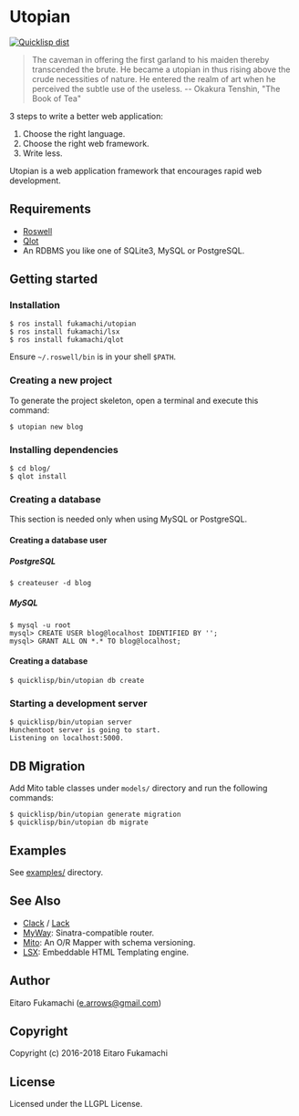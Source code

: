 # Utopian

[![Quicklisp dist](http://quickdocs.org/badge/utopian.svg)](http://quickdocs.org/utopian/)

> The caveman in offering the first garland to his maiden thereby transcended the brute. He became a utopian in thus rising above the crude necessities of nature. He entered the realm of art when he perceived the subtle use of the useless.
> -- Okakura Tenshin, "The Book of Tea"

3 steps to write a better web application:

1. Choose the right language.
2. Choose the right web framework.
3. Write less.

Utopian is a web application framework that encourages rapid web development.

## Requirements

* [Roswell](https://github.com/roswell/roswell)
* [Qlot](https://github.com/fukamachi/qlot)
* An RDBMS you like one of SQLite3, MySQL or PostgreSQL.

## Getting started

### Installation

```
$ ros install fukamachi/utopian
$ ros install fukamachi/lsx
$ ros install fukamachi/qlot
```

Ensure `~/.roswell/bin` is in your shell `$PATH`.

### Creating a new project

To generate the project skeleton, open a terminal and execute this command:

```
$ utopian new blog
```

### Installing dependencies

```
$ cd blog/
$ qlot install
```

### Creating a database

This section is needed only when using MySQL or PostgreSQL.

#### Creating a database user

##### PostgreSQL

```
$ createuser -d blog
```

##### MySQL

```
$ mysql -u root
mysql> CREATE USER blog@localhost IDENTIFIED BY '';
mysql> GRANT ALL ON *.* TO blog@localhost;
```

#### Creating a database

```
$ quicklisp/bin/utopian db create
```

### Starting a development server

```
$ quicklisp/bin/utopian server
Hunchentoot server is going to start.
Listening on localhost:5000.
```

## DB Migration

Add Mito table classes under `models/` directory and run the following commands:

```
$ quicklisp/bin/utopian generate migration
$ quicklisp/bin/utopian db migrate
```

## Examples

See [examples/](https://github.com/fukamachi/utopian/tree/next/examples) directory.

## See Also

- [Clack](https://github.com/fukamachi/clack) / [Lack](https://github.com/fukamachi/lack)
- [MyWay](https://github.com/fukamachi/myway): Sinatra-compatible router.
- [Mito](https://github.com/fukamachi/mito): An O/R Mapper with schema versioning.
- [LSX](https://github.com/fukamachi/lsx): Embeddable HTML Templating engine.

## Author

Eitaro Fukamachi (e.arrows@gmail.com)

## Copyright

Copyright (c) 2016-2018 Eitaro Fukamachi

## License

Licensed under the LLGPL License.
